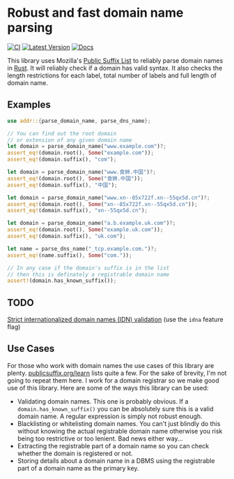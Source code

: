 # Robust and fast domain name parsing

[![CI](https://github.com/addr-rs/addr/actions/workflows/ci.yml/badge.svg)](https://github.com/addr-rs/addr/actions/workflows/ci.yml) [![Latest Version](https://img.shields.io/crates/v/addr.svg)](https://crates.io/crates/addr) [![Docs](https://docs.rs/addr/badge.svg)](https://docs.rs/addr)

This library uses Mozilla's [Public Suffix List](https://publicsuffix.org) to reliably parse domain names in [Rust](https://www.rust-lang.org). It will reliably check if a domain has valid syntax. It also checks the length restrictions for each label, total number of labels and full length of domain name.

## Examples

```rust
use addr::{parse_domain_name, parse_dns_name};

// You can find out the root domain
// or extension of any given domain name
let domain = parse_domain_name("www.example.com")?;
assert_eq!(domain.root(), Some("example.com"));
assert_eq!(domain.suffix(), "com");

let domain = parse_domain_name("www.食狮.中国")?;
assert_eq!(domain.root(), Some("食狮.中国"));
assert_eq!(domain.suffix(), "中国");

let domain = parse_domain_name("www.xn--85x722f.xn--55qx5d.cn")?;
assert_eq!(domain.root(), Some("xn--85x722f.xn--55qx5d.cn"));
assert_eq!(domain.suffix(), "xn--55qx5d.cn");

let domain = parse_domain_name("a.b.example.uk.com")?;
assert_eq!(domain.root(), Some("example.uk.com"));
assert_eq!(domain.suffix(), "uk.com");

let name = parse_dns_name("_tcp.example.com.")?;
assert_eq!(name.suffix(), Some("com."));

// In any case if the domain's suffix is in the list
// then this is definately a registrable domain name
assert!(domain.has_known_suffix());
```

## TODO

[Strict internationalized domain names (IDN) validation](https://github.com/addr-rs/addr/issues/13) (use the `idna` feature flag)

## Use Cases

For those who work with domain names the use cases of this library are plenty. [publicsuffix.org/learn](https://publicsuffix.org/learn/) lists quite a few. For the sake of brevity, I'm not going to repeat them here. I work for a domain registrar so we make good use of this library. Here are some of the ways this library can be used:

* Validating domain names. This one is probably obvious. If a `domain.has_known_suffix()` you can be absolutely sure this is a valid domain name. A regular expression is simply not robust enough.
* Blacklisting or whitelisting domain names. You can't just blindly do this without knowing the actual registrable domain name otherwise you risk being too restrictive or too lenient. Bad news either way...
* Extracting the registrable part of a domain name so you can check whether the domain is registered or not.
* Storing details about a domain name in a DBMS using the registrable part of a domain name as the primary key.
